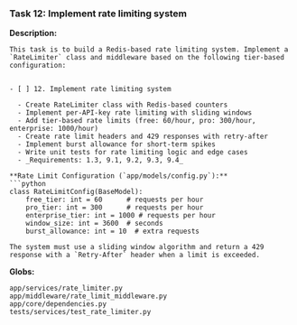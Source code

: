 ### Task 12: Implement rate limiting system

**Description:**
```
This task is to build a Redis-based rate limiting system. Implement a `RateLimiter` class and middleware based on the following tier-based configuration:


- [ ] 12. Implement rate limiting system

  - Create RateLimiter class with Redis-based counters
  - Implement per-API-key rate limiting with sliding windows
  - Add tier-based rate limits (free: 60/hour, pro: 300/hour, enterprise: 1000/hour)
  - Create rate limit headers and 429 responses with retry-after
  - Implement burst allowance for short-term spikes
  - Write unit tests for rate limiting logic and edge cases
  - _Requirements: 1.3, 9.1, 9.2, 9.3, 9.4_

**Rate Limit Configuration (`app/models/config.py`):**
```python
class RateLimitConfig(BaseModel):
    free_tier: int = 60      # requests per hour
    pro_tier: int = 300      # requests per hour
    enterprise_tier: int = 1000 # requests per hour
    window_size: int = 3600  # seconds
    burst_allowance: int = 10  # extra requests
```
```
The system must use a sliding window algorithm and return a 429 response with a `Retry-After` header when a limit is exceeded.
```

**Globs:**
```
app/services/rate_limiter.py
app/middleware/rate_limit_middleware.py
app/core/dependencies.py
tests/services/test_rate_limiter.py
```